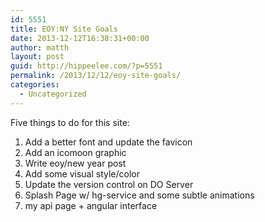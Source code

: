 ```yaml
---
id: 5551
title: EOY:NY Site Goals
date: 2013-12-12T16:38:31+00:00
author: matth
layout: post
guid: http://hippeelee.com/?p=5551
permalink: /2013/12/12/eoy-site-goals/
categories:
  - Uncategorized
---
```

Five things to do for this site:

  1. Add a better font and update the favicon
  2. Add an icomoon graphic
  3. Write eoy/new year post
  4. Add some visual style/color
  5. Update the version control on DO Server
  6. Splash Page w/ hg-service and some subtle animations
  7. my api page + angular interface